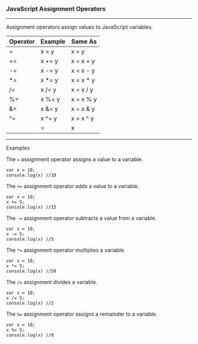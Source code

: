 ### JavaScript Assignment Operators
---
Assignment operators assign values to JavaScript variables.

| Operator | Example | Same As |
|----------|---------|---------|
| = | x = y | x = y |
| += | x += y | x = x + y |
| -= | x -= y |	x = x - y |
| *= | x *= y |	x = x * y |
| /= | x /= y | x = x / y |
| %= | x %= y |	x = x % y |
| &= | x &= y | x = x & y |
| ^= | x ^= y | x = x ^ y |
| |= | x |= y | x = x | y |

---

Examples

The `=` assignment operator assigns a value to a variable.
```
var x = 10;
console.log(x) //10
```
The `+=` assignment operator adds a value to a variable.
```
var x = 10;
x += 5;
console.log(x) //15
```
The `-=` assignment operator subtracts a value from a variable.
```
var x = 10;
x -= 5;
console.log(x) //5
```
The `*=` assignment operator multiplies a variable.
```
var x = 10;
x *= 5;
console.log(x) //50
```
The `/=` assignment divides a variable.
```
var x = 10;
x /= 5;
console.log(x) //2
```
The `%=` assignment operator assigns a remainder to a variable.
```
var x = 10;
x %= 5;
console.log(x) //0
```